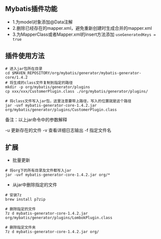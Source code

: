 ## Mybatis插件功能
* 1.为model对象添加@Data注解
* 2.删除已经存在的mapper.xml，避免重新创建时生成合并的mapper.xml
* 3.为MapperClass或者Mapper.xml的insert方法添加 `useGeneratedKeys = true`

## 插件使用方法
```shell
# 进入jar包所在目录
cd $MAVEN_REPOSITORY/org/mybatis/generator/mybatis-generator-core/1.4.2
# 将生成的class文件复制到指定的路径
mkdir -p org/mybatis/generator/plugins
cp xxx/xxx/CustomerPlugin.class ./org/mybatis/generator/plugins/

# 将class文件写入jar包，这里注意要带上路径，写入的位置就是这个路径
jar -uvf mybatis-generator-core-1.4.2.jar org/mybatis/generator/plugins/CustomerPlugin.class
```
备注：以上jar命令中的参数解释

-u 更新存在的文件
-v 查看详细日志输出
-f 指定文件名

## 扩展
* 批量更新
```shell
# 将org下的所有目录及文件都写入jar
jar -uvf mybatis-generator-core-1.4.2.jar org/*
```

* 从jar中删除指定的文件
```shell
# 安装7z
brew install p7zip 

# 删除指定的文件
7z d mybatis-generator-core-1.4.2.jar org/mybatis/generator/plugins/LombokPlugin.class

# 删除指定文件夹
7z d mybatis-generator-core-1.4.2.jar org/
```

